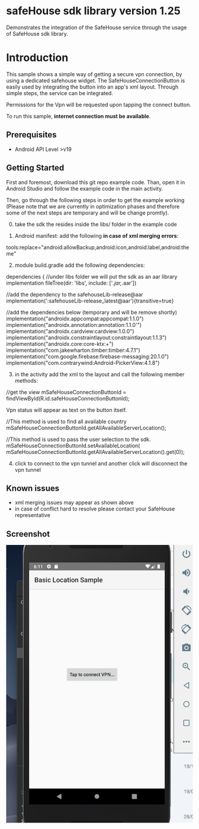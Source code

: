 safeHouse sdk library version 1.25
==================================

Demonstrates the integration of the SafeHouse service through the usage of SafeHouse sdk library.


Introduction
============

This sample shows a simple way of getting a secure vpn connection, by using a dedicated safehouse widget.
The SafeHouseConnectionButton is easily used by integrating the button into an app's xml layout.
Through simple steps, the service can be integrated.

Permissions for the Vpn will be requested upon tapping the connect button.

To run this sample, **internet connection must be available**.


Prerequisites
--------------
- Android API Level >v19

Getting Started
---------------

First and foremost, download this git repo example code.
Than, open it in Android Studio and follow the example code in the main activity.

Then, go through the following steps in order to get the example working
(Please note that we are currently in optimization phases and therefore some of the next steps are temporary and will be change promtly).

0. take the sdk the resides inside the libs/ folder in the example code

1. Android manifest: add the following **in case of xml merging errors**:

  tools:replace="android:allowBackup,android:icon,android:label,android:theme"

2. module build.gradle
add the following dependencies:

dependencies {
//under libs folder we will put the sdk as an aar library
implementation fileTree(dir: 'libs', include: ['*.jar,*.aar'])

//add the dependency to the safehouseLib-release@aar
 implementation(':safehouseLib-release_latest@aar'){transitive=true}

//add the dependencies below (temporary and will be remove shortly)
implementation("androidx.appcompat:appcompat:1.1.0")
implementation("androidx.annotation:annotation:1.1.0'")
implementation("androidx.cardview:cardview:1.0.0")
implementation("androidx.constraintlayout:constraintlayout:1.1.3")
implementation("androidx.core:core-ktx:+")
implementation("com.jakewharton.timber:timber:4.7.1")
implementation("com.google.firebase:firebase-messaging:20.1.0")
implementation("com.contrarywind:Android-PickerView:4.1.8")


3. in the activity add the xml to the layout and call the following member methods:

//get the view
mSafeHouseConnectionButtonId = findViewById(R.id.safeHouseConnectionButtonId);
   
Vpn status will appear as text on the button itself.

//This method is used to find all available country
 mSafeHouseConnectionButtonId.getAllAvailableServerLocation(); 
 
 //This method is used to pass the user selection to the sdk.
 mSafeHouseConnectionButtonId.setAvailableLocation( mSafeHouseConnectionButtonId.getAllAvailableServerLocation().get(0));
 


4. click to connect to the vpn tunnel and another click will disconnect the vpn tunnel

Known issues
------------
- xml merging issues may appear as shown above
- in case of conflict hard to resolve please contact your SafeHouse representative
    
Screenshot
----------

  ![test](https://github.com/mariotavor/safeHouseSdkExampleCode/blob/master/Screen%20Shot%202020-01-23%20at%2018.11.38.png)
  
